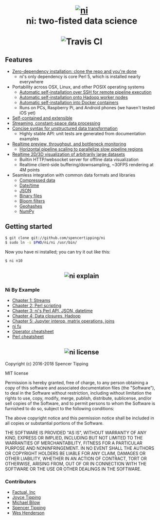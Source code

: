 <h1 align="center">
<br>
<a href="https://github.com/spencertipping/ni"><img src="http://spencertipping.com/ni-logo.png" alt="ni"></a>
<br>
ni: two-fisted data science
<br>
<br>
<img src='https://travis-ci.org/spencertipping/ni.svg?branch=develop' alt='Travis CI'>
</h1>

## Features
- [Zero-dependency installation: clone the repo and you're done](#getting-started)
  - ni's only dependency is core Perl 5, which is installed nearly everywhere
- Portability across OSX, Linux, and other POSIX operating systems
  - [Automatic self-installation over SSH for remote pipeline execution](doc/net.md)
  - [Automatic self-installation onto Hadoop worker nodes](doc/hadoop.md)
  - [Automatic self-installation into Docker containers](doc/container.md)
  - Runs on PCs, Raspberry Pi, and Android phones (we haven't tested iOS yet)
- [Self-contained and extensible](doc/libraries.md)
- [Streaming, constant-space data processing](doc/stream.md)
- [Concise syntax for unstructured data transformation](doc/ni_fu.md)
  - Highly stable API: unit tests are generated from documentation examples
- [Realtime preview, throughput, and bottleneck monitoring](doc/monitor.md)
  - [Horizontal pipeline scaling to parallelize slow pipeline regions](doc/scale.md)
- [Realtime 2D/3D visualization of arbitrarily large datasets](https://github.com/spencertipping/www/blob/master/audio.md)
  - Builtin HTTP/websocket server for offline data visualization
  - Realtime client-side buffering/downsampling, ~30FPS rendering at 4M points
- Seamless integration with common data formats and libraries
  - [Compressed data](https://github.com/spencertipping/osm#openstreetmap-data-processing)
  - [Date/time](doc/ni_by_example_3.md#time-perl-functions)
  - [JSON](doc/ni_by_example_3.md#json-io)
  - [Binary files](doc/binary.md)
  - [Bloom filters](doc/bloom.md)
  - [Geohashes](doc/ni_by_example_3.md#geographic-perl-functions)
  - [NumPy](doc/matrix.md#numpy-interop)

## Getting started
```sh
$ git clone git://github.com/spencertipping/ni
$ sudo ln -s $PWD/ni/ni /usr/bin/
```

Now you have ni installed; you can try it out like this:

```sh
$ ni n10
```

<h2 align='center'>
<img alt='ni explain' src='http://spencertipping.com/ni-explain.png'>
</h2>

### Ni By Example
- [Chapter 1: Streams](doc/ni_by_example_1.md)
- [Chapter 2: Perl scripting](doc/ni_by_example_2.md)
- [Chapter 3: ni's Perl API, JSON, datetime](doc/ni_by_example_3.md)
- [Chapter 4: Data closures, Hadoop](doc/ni_by_example_4.md)
- [Chapter 5: Jupyter interop, matrix operations, joins](doc/ni_by_example_5.md)
- [ni fu](doc/ni_fu.md)
- [Operator cheatsheet](doc/cheatsheet_op.md)
- [Perl cheatsheet](doc/cheatsheet_perl.md)

<h2 align='center'>
<img alt='ni license' src='http://spencertipping.com/ni-license.png'>
</h2>
Copyright (c) 2016-2018 Spencer Tipping

MIT license

Permission is hereby granted, free of charge, to any person obtaining a copy
of this software and associated documentation files (the "Software"), to deal
in the Software without restriction, including without limitation the rights
to use, copy, modify, merge, publish, distribute, sublicense, and/or sell
copies of the Software, and to permit persons to whom the Software is
furnished to do so, subject to the following conditions:

The above copyright notice and this permission notice shall be included in
all copies or substantial portions of the Software.

THE SOFTWARE IS PROVIDED "AS IS", WITHOUT WARRANTY OF ANY KIND, EXPRESS OR
IMPLIED, INCLUDING BUT NOT LIMITED TO THE WARRANTIES OF MERCHANTABILITY,
FITNESS FOR A PARTICULAR PURPOSE AND NONINFRINGEMENT. IN NO EVENT SHALL THE
AUTHORS OR COPYRIGHT HOLDERS BE LIABLE FOR ANY CLAIM, DAMAGES OR OTHER
LIABILITY, WHETHER IN AN ACTION OF CONTRACT, TORT OR OTHERWISE, ARISING FROM,
OUT OF OR IN CONNECTION WITH THE SOFTWARE OR THE USE OR OTHER DEALINGS IN THE
SOFTWARE.

### Contributors
- [Factual, Inc](https://github.com/Factual)
- [Joyce Tipping](https://github.com/joycetipping)
- [Michael Bilow](https://github.com/michaelbilow)
- [Spencer Tipping](https://github.com/spencertipping)
- [Wes Henderson](https://github.com/weshenderson)
